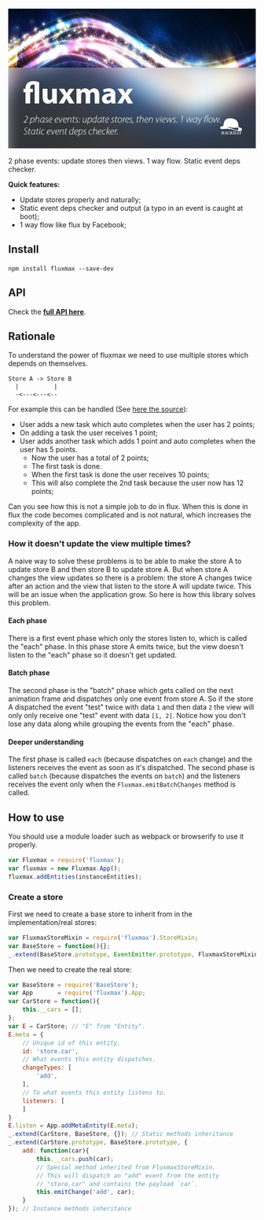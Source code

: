 ![fluxmax](./docs/repo-header.jpg)

2 phase events: update stores then views. 1 way flow. Static event deps checker.

**Quick features:**

 - Update stores properly and naturally;
 - Static event deps checker and output (a typo in an event is caught at boot);
 - 1 way flow like flux by Facebook;




## Install

    npm install fluxmax --save-dev



## API

Check the **[full API here](https://cdn.rawgit.com/hackhat/fluxmax/v0.0.1/docs/jsduck/index.html)**.



## Rationale

To understand the power of fluxmax we need to use multiple stores which depends on themselves.

    Store A -> Store B
      |          |
      -<---<---<--

For example this can be handled (See [here the source](https://github.com/hackhat/fluxmax-smart-css)):

 - User adds a new task which auto completes when the user has 2 points;
 - On adding a task the user receives 1 point;
 - User adds another task which adds 1 point and auto completes when the user has 5 points.
   - Now the user has a total of 2 points;
   - The first task is done.
   - When the first task is done the user receives 10 points;
   - This will also complete the 2nd task because the user now has 12 points;

Can you see how this is not a simple job to do in flux. When this is done in flux the
code becomes complicated and is not natural, which increases the complexity of the app.


### How it doesn't update the view multiple times?

A naive way to solve these problems is to be able to make the store A to update store B and then store B to update store A.
But when store A changes the view updates so there is a problem: the store A changes twice after an action and the view that listen to the store A will update twice.
This will be an issue when the application grow. So here is how this library solves this problem.


#### Each phase

There is a first event phase which only the stores listen to, which is called the "each" phase. In this phase store A emits twice, but the view doesn't listen to the "each" phase so it doesn't get updated.


#### Batch phase

The second phase is the "batch" phase which gets called on the next animation frame and dispatches only one event from store A. So if the store A dispatched the event "test" twice with data `1` and then data `2` the view will only only receive one "test" event with data `[1, 2]`. Notice how you don't lose any data along while grouping the events from the "each" phase.


#### Deeper understanding

 The first phase is called `each` (because dispatches on `each` change) and the listeners receives the event as soon as it's dispatched. The second phase is called `batch` (because dispatches the events on `batch`) and the listeners receives the event only when the `Fluxmax.emitBatchChanges` method is called.



## How to use

You should use a module loader such as webpack or browserify to use it properly.

```javascript
var Fluxmax = require('fluxmax');
var fluxmax = new Fluxmax.App();
fluxmax.addEntities(instanceEntities);
```


### Create a store

First we need to create a base store to inherit from in the implementation/real stores:

```javascript
var FluxmaxStoreMixin = require('fluxmax').StoreMixin;
var BaseStore = function(){};
_.extend(BaseStore.prototype, EventEmitter.prototype, FluxmaxStoreMixin, {});
```

Then we need to create the real store:

```javascript
var BaseStore = require('BaseStore');
var App       = require('fluxmax').App;
var CarStore = function(){
    this.__cars = [];
};
var E = CarStore; // "E" from "Entity".
E.meta = {
    // Unique id of this entity.
    id: 'store.car',
    // What events this entity dispatches.
    changeTypes: [
        'add',
    ],
    // To what events this entity listens to.
    listeners: [
    ]
}
E.listen = App.addMetaEntity(E.meta);
_.extend(CarStore, BaseStore, {}); // Static methods inheritance
_.extend(CarStore.prototype, BaseStore.prototype, {
    add: function(car){
        this.__cars.push(car);
        // Special method inherited from FluxmaxStoreMixin.
        // This will dispatch an "add" event from the entity
        // "store.car" and contains the payload `car`.
        this.emitChange('add', car);
    }
}); // Instance methods inheritance
```
